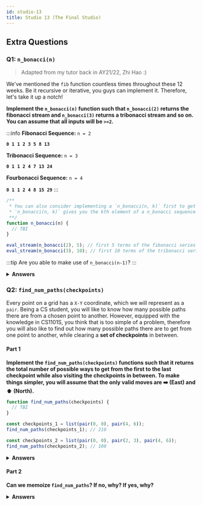```yaml
---
id: studio-13
title: Studio 13 (The Final Studio)
---
```


## Extra Questions

### Q1: `n_bonacci(n)`

> Adapted from my tutor back in AY21/22, Zhi Hao :)

We've mentioned the `fib` function countless times throughout these 12 weeks. Be it recursive or iterative, you guys can implement it. Therefore, let's take it up a notch!

**Implement the `n_bonacci(n)` function such that `n_bonacci(2)` returns the fibonacci stream and `n_bonacci(3)` returns a tribonacci stream and so on. You can assume that all inputs will be `>=2`.**

:::info
**Fibonacci Sequence:** `n = 2`

**`0 1 1 2 3 5 8 13`**

**Tribonacci Sequence:** `n = 3`

**`0 1 1 2 4 7 13 24`**

**Fourbonacci Sequence:** `n = 4`

**`0 1 1 2 4 8 15 29`**
:::

```javascript
/**
 * You can also consider implementing a `n_bonacci(n, k)` first to get a feel of how it works!
 * `n_bonacci(n, k)` gives you the kth element of a n_bonacci sequence
 **/
function n_bonacci(n) {
  // TBI
}

eval_stream(n_bonacci(2), 5); // first 5 terms of the fibonacci series
eval_stream(n_bonacci(3), 10); // first 10 terms of the tribonacci series
```

:::tip
Are you able to make use of `n_bonacci(n-1)`?
:::

<details><summary><b>Answers</b></summary></details>

### Q2: `find_num_paths(checkpoints)`

Every point on a grid has a `X-Y` coordinate, which we will represent as a `pair`. Being a CS student, you will like to know how many possible paths there are from a chosen point to another. However, equipped with the knowledge in CS1101S, you think that is too simple of a problem, therefore you will also like to find out how many possible paths there are to get from one point to another, while clearing a **set of checkpoints** in between.

#### Part 1

**Implement the `find_num_paths(checkpoints)` functions such that it returns the total number of possible ways to get from the first to the last checkpoint while also visiting the checkpoints in between. To make things simpler, you will assume that the only valid moves are ➡️ (East) and ⬆️ (North).**

```javascript
function find_num_paths(checkpoints) {
  // TBI
}

const checkpoints_1 = list(pair(0, 0), pair(4, 6));
find_num_paths(checkpoints_1); // 210

const checkpoints_2 = list(pair(0, 0), pair(2, 3), pair(4, 6));
find_num_paths(checkpoints_2); // 100
```

<details><summary><b>Answers</b></summary></details>

#### Part 2

**Can we memoize `find_num_paths`? If no, why? If yes, why?**

<details><summary><b>Answers</b></summary></details>
